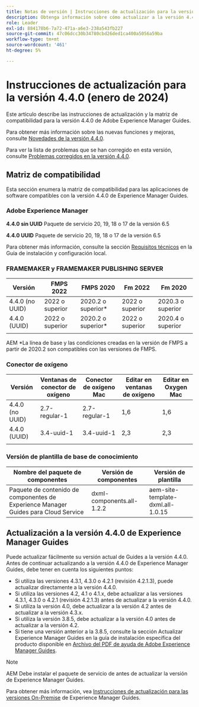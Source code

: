 ```yaml
---
title: Notas de versión | Instrucciones de actualización para la versión 4.4.0 de Adobe Experience Manager Guides
description: Obtenga información sobre cómo actualizar a la versión 4.4.0 de Adobe Experience Manager Guides
role: Leader
exl-id: 884178b6-7a72-471a-a6e3-238a543fb227
source-git-commit: 47c06dcc30b34780cbd26ded1ca400a5056a59ba
workflow-type: tm+mt
source-wordcount: '461'
ht-degree: 5%

---
```


# Instrucciones de actualización para la versión 4.4.0 (enero de 2024)

Este artículo describe las instrucciones de actualización y la matriz de compatibilidad para la versión 4.4.0 de Adobe Experience Manager Guides.

Para obtener más información sobre las nuevas funciones y mejoras, consulte [Novedades de la versión 4.4.0](../release-info/whats-new-4-4.md).

Para ver la lista de problemas que se han corregido en esta versión, consulte [Problemas corregidos en la versión 4.4.0](../release-info/fixed-issues-4-4.md).




## Matriz de compatibilidad

Esta sección enumera la matriz de compatibilidad para las aplicaciones de software compatibles con la versión 4.4.0 de Experience Manager Guides.

### Adobe Experience Manager

**4.4.0 sin UUID**
Paquete de servicio 20, 19, 18 o 17 de la versión 6.5

**4.4.0 UUID**
Paquete de servicio 20, 19, 18 o 17 de la versión 6.5


Para obtener más información, consulte la sección [Requisitos técnicos](../install-guide/download-install-technical-requirements.md) en la Guía de instalación y configuración local.

### FRAMEMAKER y FRAMEMAKER PUBLISHING SERVER

| Versión | FMPS 2022 | FMPS 2020 | Fm 2022 | Fm 2020 |
| --- | --- | --- | --- | --- |
| 4.4.0 (no UUID) | 2022 o superior | 2020.2 o superior* | 2022 o superior | 2020.3 o superior |
| 4.4.0 (UUID) | 2022 o superior | 2020.2 o superior* | 2022 o superior | 2020.4 o superior |
| | | | |

AEM *La línea de base y las condiciones creadas en la versión de FMPS a partir de 2020.2 son compatibles con las versiones de FMPS.

### Conector de oxígeno

| Versión | Ventanas de conector de oxígeno | Conector de oxígeno Mac | Editar en ventanas de oxígeno | Editar en Oxygen Mac |
| --- | --- | --- |--- |--- |
| 4.4.0 (no UUID) | 2.7-regular-1 | 2.7-regular-1 | 1,6 | 1,6 |
| 4.4.0 (UUID) | 3.4-uuid-1 | 3.4-uuid-1 | 2,3 | 2,3 |
|  |  |   |



### Versión de plantilla de base de conocimiento

| Nombre del paquete de componentes | Versión de componentes | Versión de plantilla |
|---|---|---|
| Paquete de contenido de componentes de Experience Manager Guides para Cloud Service | dxml-components.all-1.2.2 | aem-site-template-dxml.all-1.0.15 |



## Actualización a la versión 4.4.0 de Experience Manager Guides


Puede actualizar fácilmente su versión actual de Guides a la versión 4.4.0. Antes de continuar actualizando a la versión 4.4.0 de Experience Manager Guides, debe tener en cuenta los siguientes puntos:


- Si utiliza las versiones 4.3.1, 4.3.0 o 4.2.1 (revisión 4.2.1.3), puede actualizar directamente a la versión 4.4.0.
- Si utiliza las versiones 4.2, 4.1 o 4.1.x, debe actualizar a las versiones 4.3.1, 4.3.0 o 4.2.1 (revisión 4.2.1.3) antes de actualizar a la versión 4.4.0.
- Si utiliza la versión 4.0, debe actualizar a la versión 4.2 antes de actualizar a la versión 4.3.x.
- Si utiliza la versión 3.8.5, debe actualizar a la versión 4.0 antes de actualizar a la versión 4.2.
- Si tiene una versión anterior a la 3.8.5, consulte la sección Actualizar Experience Manager Guides en la guía de instalación específica del producto disponible en [Archivo del PDF de ayuda de Adobe Experience Manager Guides](https://helpx.adobe.com/es/xml-documentation-for-experience-manager/archive.html).



>[!NOTE]
>
>AEM Debe instalar el paquete de servicio de antes de actualizar la versión de Experience Manager Guides.

Para obtener más información, vea [Instrucciones de actualización para las versiones On-Premise](../install-guide/upgrade-xml-documentation.md) de Experience Manager Guides.
